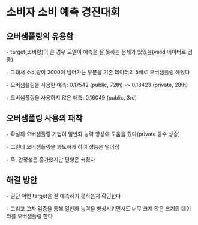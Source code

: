 # 소비자 소비 예측 경진대회

## 오버샘플링의 유용함

`-` target(소비량)이 큰 경우 모델이 예측을 잘 못하는 문제가 있었음(valid 데이터로 검증)

`-` 그래서 소비량이 2000이 넘어가는 부분을 기존 데이터의 5배로 오버샘플링 해줬다

`-` 오버샘플링을 사용한 예측: 0.17542 (public, 72th) ->  0.18423 (private, 28th)

`-` 오버샘플링을 사용하지 않은 예측: 0.16049 (public, 3rd)

## 오버샘플링 사용의 패착

`-` 확실히 오버샘플링 기법이 일반화 능력 향상에 도움을 줬다(private 등수 상승)

`-` 그런데 오버샘플링을 과도하게 하여 성능은 떨어짐

`-` 즉, 안정성은 증가했지만 편향은 커졌다

## 해결 방안

`-` 일단 어떤 target을 잘 예측하지 못하는지 확인한다

`-` 그리고 교차 검증을 통해 일반화 능력을 향상시키면서도 너무 크지 않은 크기의 데이터를 오버샘플링 한다

